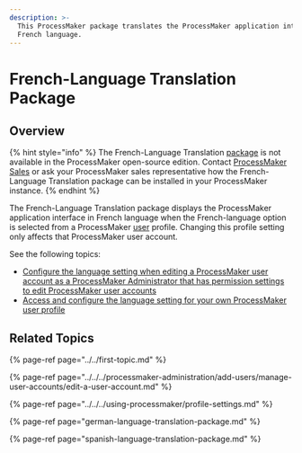 ```yaml
---
description: >-
  This ProcessMaker package translates the ProcessMaker application interface to
  French language.
---
```


# French-Language Translation Package

## Overview

{% hint style="info" %}
The French-Language Translation [package](../../first-topic.md) is not available in the ProcessMaker open-source edition. Contact [ProcessMaker Sales](mailto:sales@processmaker.com) or ask your ProcessMaker sales representative how the French-Language Translation package can be installed in your ProcessMaker instance.
{% endhint %}

The French-Language Translation package displays the ProcessMaker application interface in French language when the French-language option is selected from a ProcessMaker [user](../../../processmaker-administration/add-users/what-is-a-user.md) profile. Changing this profile setting only affects that ProcessMaker user account.

See the following topics:

* [Configure the language setting when editing a ProcessMaker user account as a ProcessMaker Administrator that has permission settings to edit ProcessMaker user accounts](../../../processmaker-administration/add-users/manage-user-accounts/edit-a-user-account.md#edit-a-processmaker-user-account)
* [Access and configure the language setting for your own ProcessMaker user profile](../../../using-processmaker/profile-settings.md)

## Related Topics

{% page-ref page="../../first-topic.md" %}

{% page-ref page="../../../processmaker-administration/add-users/manage-user-accounts/edit-a-user-account.md" %}

{% page-ref page="../../../using-processmaker/profile-settings.md" %}

{% page-ref page="german-language-translation-package.md" %}

{% page-ref page="spanish-language-translation-package.md" %}

